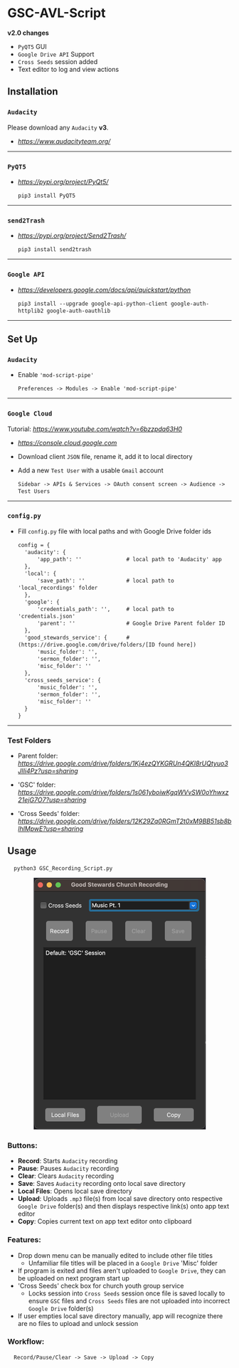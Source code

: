 # GSC-AVL-Script

**v2.0 changes**
- ``PyQT5`` GUI
- ``Google Drive API`` Support
- ``Cross Seeds`` session added
- Text editor to log and view actions

## Installation

### ``Audacity``

Please download any ``Audacity`` **v3**.

- *https://www.audacityteam.org/*

---

### ``PyQT5``

- *https://pypi.org/project/PyQt5/*

      pip3 install PyQT5

---

### ``send2Trash``
- *https://pypi.org/project/Send2Trash/*

      pip3 install send2trash

---

### ``Google API``
- *https://developers.google.com/docs/api/quickstart/python*

      pip3 install --upgrade google-api-python-client google-auth-httplib2 google-auth-oauthlib

---

Set Up
------
### ``Audacity``
- Enable ``'mod-script-pipe'``
  
      Preferences -> Modules -> Enable 'mod-script-pipe'

---

### ``Google Cloud``
Tutorial: *https://www.youtube.com/watch?v=6bzzpda63H0*
- *https://console.cloud.google.com*
- Download client ``JSON`` file, rename it, add it to local directory
- Add a new ``Test User`` with a usable ``Gmail`` account

      Sidebar -> APIs & Services -> OAuth consent screen -> Audience -> Test Users

---

### ``config.py``
- Fill ``config.py`` file with local paths and with Google Drive folder ids

      config = {
        'audacity': {
            'app_path': ''              # local path to 'Audacity' app
        },
        'local': {
            'save_path': ''             # local path to 'local_recordings' folder
        },
        'google': {
            'credentials_path': '',     # local path to 'credentials.json'
            'parent': ''                # Google Drive Parent folder ID
        },
        'good_stewards_service': {      # (https://drive.google.com/drive/folders/[ID found here])
            'music_folder': '',
            'sermon_folder': '',
            'misc_folder': ''
        },
        'cross_seeds_service': {
            'music_folder': '',
            'sermon_folder': '',
            'misc_folder': ''
        }
      }

---

### Test Folders

- Parent folder: *https://drive.google.com/drive/folders/1Kj4ezQYKGRUn4QKl8rUQtyuo3JlIi4Pz?usp=sharing*

- 'GSC' folder: *https://drive.google.com/drive/folders/1s061yboiwKgqWVvSW0oYhwxz21ejG7O7?usp=sharing*

- 'Cross Seeds' folder: *https://drive.google.com/drive/folders/12K29Zq0RGmT2t0xM9BB51sb8blhlMpwE?usp=sharing*


## Usage

      python3 GSC_Recording_Script.py

<p align="center">
      <img src="https://github.com/caresiop/GSC-AVL-Script/blob/main/UI.png?raw=true" width="387" height="566" />
</p>

### Buttons:
- **Record**: Starts ``Audacity`` recording
- **Pause**: Pauses ``Audacity`` recording
- **Clear**: Clears ``Audacity`` recording
- **Save**: Saves ``Audacity`` recording onto local save directory
- **Local Files**: Opens local save directory
- **Upload**: Uploads ``.mp3`` file(s) from local save directory onto respective ``Google Drive`` folder(s) and then displays respective link(s) onto app text editor
- **Copy**: Copies current text on app text editor onto clipboard

### Features:
- Drop down menu can be manually edited to include other file titles
  - Unfamiliar file titles will be placed in a ``Google Drive`` 'Misc' folder
- If program is exited and files aren't uploaded to ``Google Drive``, they can be uploaded on next program start up
- 'Cross Seeds' check box for church youth group service
  - Locks session into ``Cross Seeds`` session once file is saved locally to ensure ``GSC`` files and ``Cross Seeds`` files are not uploaded into incorrect ``Google Drive`` folder(s)
- If user empties local save directory manually, app will recognize there are no files to upload and unlock session

### Workflow:

      Record/Pause/Clear -> Save -> Upload -> Copy
